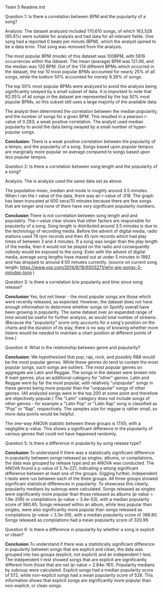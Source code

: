 Team 5 Readme.md

Question 1: 
Is there a correlation between BPM and the popularity of a song?

Analysis: 
The dataset analyzed included 170,610 songs, of which 163,528 (95.8%) were suitable for analysis and had data for all relevant fields. One song had a reported 0 beats per minute (BPM), which the analyst opined to be a data error. That song was removed from the analysis. 

The most popular BPM (mode) of this dataset was 100BPM, with 5816 occurrences within the dataset. The mean (average) BPM was 121.06, and the median was 120 BPM. Out of the 174 different BPMs which occurred in the dataset, the top 10 most popular BPMs accounted for nearly 25% of all songs, while the bottom 50% accounted for merely 8.39% of songs. 

The top 50% most popular BPMs were analyzed to avoid the analysis being significantly swayed by a small subset of data. It is important to note that 92.05% of all songs in the dataset are represented by the top 50% most popular BPMs, so this subset still uses a large majority of the available data. 

The analyst then determined the correlation between the median popularity, and the number of songs for a given BPM. This resulted in a pearson r-value of 0.283; a weak positive correlation. The analyst used median popularity to avoid the data being swayed by a small number of hyper-popular songs. 

__Conclusion:__ 
There is a weak positive correlation between the popularity of a tempo, and the popularity of a song. 
Songs based upon popular tempos are marginally more popular on average compared to songs based upon less popular tempos. 

Question 2:
Is there a correlation between song length and the popularity of a song?

Analysis:
The is analysis used the same data set as above. 

The population mean, median and mode is roughly around 3.5 minutes. When I ran the r value of the data, there was  an r-value of .018.  The graph has been truncated at 600 secs/10 minutes because there are few songs that are longer and none of them have very significant popularity numbers. 

__Conclusion__
There is not correlation between song length and and populatiry. The r-value clear shows that other factors are responsible for popularity of a song. Song length is distributed around 3.5 minutes is due to the technology of recording media. Before the advent of digital media, radio stations used 78 rpm 
records and then 45 rpm records which had play times of between 3 and 4 minutes. If a song was longer than the play length of the media, then it would not be played on the radio and consequently nobody would be exposed to the song. Even with the advent of digital media, average song lengths have maxed out at under 5 minutes in 1992 and has dropped to around 4:50 minutes currently. (source on current song length: https://www.vox.com/2014/8/18/6003271/why-are-songs-3-minutes-long )

Question 3: Is there a correlation b/w popularity and time since song release?

**Conclusion**
Yes, but not linear - the most popular songs are those which were recently released, as expected. However, the dataset does not have enough information to determine whether songs on Spotify overall have been growing in popularity. The same dataset over an expanded range of time would be useful for further analysis, as would total number of streams. (Because the "popularity" score only accounts for a song's position on the charts and the duration of its stay, there is no way of knowing whether more listens would be needed to maintain a chart position at different points of time.)

Question 4: What is the relationship between genre and popularity?

**Conclusion:**
We hypothesized that pop, rap, rock, and possibly R&B would be the most popular genres. While these genres do tend to contain the most popular songs, such songs are outliers. The most popular genres on aggregate are Latin and Reggae. The songs in the dataset were broken into 8 main genres, plus an additional category for "other" genres. Latin and Reggae were by far the most popular, with relatively "unpopular" songs in these genres being more popular than the "unpopular" songs of other genres. (All analyzed songs were in the top 200 at some point and therefore are objectively popular.) The "Latin" category does not include songs of other genres - for example a "Latin Pop" or "Latin Rap" song is classified as "Pop" or "Rap", respectively. The samples size for reggae is rather small, so more data points would be helpful.

The one-way ANOVA statistic between these groups is 17.65, with a negligible p-value. This shows a significant difference in the popularity of various genres that could not have happened randomly.


Question 5: Is there a difference in popularity by song release type? 

**Conclusion**
To understand if there was a statistically significant difference in popularity between songs released as singles, albums, or compilations, the data was grouped by release type and an ANOVA was conducted. The ANOVA found a p-value of 5.7e-221, indicating a strong significant difference between at least one of the groups. Digging further, independent t-tests were run between each of the three groups. All three groups showed significant statistical differences in popularity. To showcase this clearly, popularity medians by subroup were calculated. Songs released as singles were significantly more popular than those released as albums (p-value = 1.9e-206) or compilations (p-value = 3.4e-53), with a median popularity score of 980.65. Songs released within an album, while less popular than singles, were also significantly more popular than songs released as compilations (p-value = 3.3e-09), with a median popularity score of 388.80. Songs released as compilations had a mean popularity score of 320.99.

Question 6: Is there a difference in popularity by whether a song is explicit or clean? 

**Conclusion**
To understand if there was a statistically significant difference in popularity between songs that are explicit and clean, the data was grouped into two groups (explicit, not explicit) and an independent t-test. The independent t-test showed songs that are explicit are significantly different from those that are not (p-value = 2.84e-161). Popularity medians by subroup were calculated. Explicit songs had a median popularity score of 572, while non-explicit songs had a mean popularity score of 528. This information shows that explicit songs are significantly more popular than non-explicit, or clean songs. 
